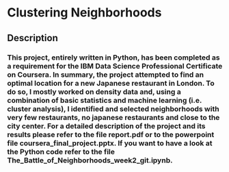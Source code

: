 # Clustering Neighborhoods

## Description

### This project, entirely written in Python, has been completed as a requirement for the IBM Data Science Professional Certificate on Coursera. In summary, the project attempted to find an optimal location for a new Japanese restaurant in London. To do so, I mostly worked on density data and, using a combination of basic statistics and machine learning (i.e. cluster analysis), I identified and selected neighborhoods with very few restaurants, no japanese restaurants and close to the city center. For a detailed description of the project and its results please refer to the file **report.pdf** or to the powerpoint file **coursera_final_project.pptx**. If you want to have a look at the Python code refer to the file **The_Battle_of_Neighborhoods_week2_git.ipynb**.
 

